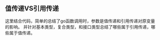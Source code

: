 值传递VS引用传递
---------------

这里结合代码，简单的总结了go函数调用时，参数是值传递和引用传递对原变量的影响。
并针对基本类型，复合类型，和接口类型总结了哪些属于引用传递，哪些属于值传递。